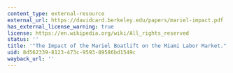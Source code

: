 ```yaml
---
content_type: external-resource
external_url: https://davidcard.berkeley.edu/papers/mariel-impact.pdf
has_external_license_warning: true
license: https://en.wikipedia.org/wiki/All_rights_reserved
status: ''
title: '"The Impact of the Mariel Boatlift on the Miami Labor Market."'
uid: 8d562339-8123-473c-9593-89586bd1549c
wayback_url: ''
---
```


